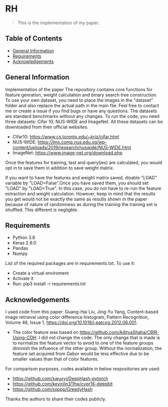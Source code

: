 # RH

> This is the implementation of my paper.

## Table of Contents
* [General Information](#general-information)
* [Requirements](#requirements)
* [Acknowledgements](#acknowledgements)


## General Information
Implementation of the paper
The repository contains core functions for feature genration, weight calculation and binary search tree construction.
To use your own dataset, you need to place the images in the "dataset" folder and also replace the actual path in the main file.
Feel free to contact me or create a issue if you find bugs or have any questions.
The datasets are standard benchmarks without any changes. 
To run the code, you need three datasets: Cifar 10, NUS-WIDE and ImageNet. All these datasets can be downloaded from their official websites.
- Cifar10: https://www.cs.toronto.edu/~kriz/cifar.html
- NUS-WIDE: https://lms.comp.nus.edu.sg/wp-content/uploads/2019/research/nuswide/NUS-WIDE.html
- ImageNet: https://www.image-net.org/download.php

Once the features for training, test and query(ies) are calculated, you would opt in to save them in addition to save weight matrix.

If you want to have the features and weight matrix saved, disable "LOAD" variable by "LOAD=False".Once you have saved them, you should set "LOAD" by "LOAD=True". In this case, you do not have to re-run the feature extraction and weight calculation. However, keep in mind that  the results you get would not be exactly the same as resutls shown in the paper because of nature of randomness as during the training the training set is shuffled. This different is negligble.
## Requirements
- Python 3.8
- Keras 2.9.0
- Pandas
- Numpy

List of the required packages are in requirements.txt.
To use it:
- Create a virtual enviroment
- Activate it
- Run: pip3 install -r requirements.txt

## Acknowledgements
I used code from this paper:
Guang-Hai Liu, Jing-Yu Yang,
Content-based image retrieval using color difference histogram,
Pattern Recognition,
Volume 46, Issue 1,
https://doi.org/10.1016/j.patcog.2012.06.001.
- The color feature was based on https://github.com/AdityaShaha/CBIR-Using-CDH. I did not change the code. The only change that is made is to normalize the feature vector to avoid to one of the feature groups diminish the influence of the other group. Without the normalization, the feature set acquired from Gabor would be less effective due to be smaller values than that of color features.

For comparison purposes, codes available in below respositories are used:
- https://github.com/swuxyj/DeepHash-pytorch
- https://github.com/kevinlin311tw/cvpr16-deepbit
- https://github.com/ssppp/GreedyHash

Thanks the authors to share their codes publicly.
